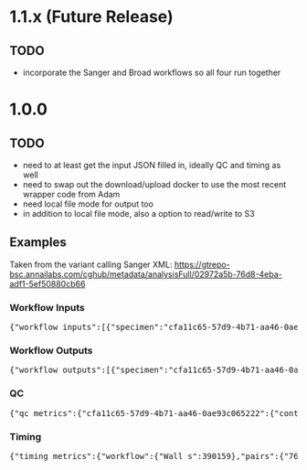 # 1.1.x (Future Release)

## TODO

* incorporate the Sanger and Broad workflows so all four run together

# 1.0.0

## TODO

* need to at least get the input JSON filled in, ideally QC and timing as well
* need to swap out the download/upload docker to use the most recent wrapper code from Adam
* need local file mode for output too
* in addition to local file mode, also a option to read/write to S3

## Examples

Taken from the variant calling Sanger XML: https://gtrepo-bsc.annailabs.com/cghub/metadata/analysisFull/02972a5b-76d8-4eba-adf1-5ef50880cb66

### Workflow Inputs

<pre>
{"workflow_inputs":[{"specimen":"cfa11c65-57d9-4b71-aa46-0ae93c065222","attributes":{"dcc_project_code":"CLLE-ES","submitter_donor_id":"367","submitter_sample_id":"367-01-2ND","use_cntl":"N/A","dcc_specimen_type":"Normal - blood derived","submitter_specimen_id":"367-01-2ND","analysis_url":"https://gtrepo-bsc.annailabs.com/cghub/metadata/analysisFull/61f3de20-065e-4fa8-b14d-6983d9937f6d","center_name":"BSC","analysis_id":"61f3de20-065e-4fa8-b14d-6983d9937f6d","study_ref":"icgc_pancancer"}},{"specimen":"767517f2-f94c-44bb-9af6-36b662b166ef","attributes":{"dcc_project_code":"CLLE-ES","submitter_donor_id":"367","submitter_sample_id":"367-01-6TD","use_cntl":"cfa11c65-57d9-4b71-aa46-0ae93c065222","dcc_specimen_type":"Primary tumour - blood derived (peripheral blood)","submitter_specimen_id":"367-01-6TD","analysis_url":"https://gtrepo-bsc.annailabs.com/cghub/metadata/analysisFull/6c3c7106-bf78-4ce5-bed0-601fda90b94b","center_name":"BSC","analysis_id":"6c3c7106-bf78-4ce5-bed0-601fda90b94b","study_ref":"icgc_pancancer"}}]}
</pre>

### Workflow Outputs

<pre>
{"workflow_outputs":[{"specimen":"cfa11c65-57d9-4b71-aa46-0ae93c065222","attributes":{"dcc_project_code":"CLLE-ES","submitter_donor_id":"367","submitter_sample_id":"367-01-2ND","use_cntl":"N/A","dcc_specimen_type":"Normal - blood derived","submitter_specimen_id":"367-01-2ND","analysis_url":"https://gtrepo-bsc.annailabs.com/cghub/metadata/analysisFull/61f3de20-065e-4fa8-b14d-6983d9937f6d","center_name":"BSC","analysis_id":"61f3de20-065e-4fa8-b14d-6983d9937f6d","study_ref":"icgc_pancancer"}},{"files":{"./seqware-results/767517f2-f94c-44bb-9af6-36b662b166ef.svcp_1-0-4.20150130.somatic.binnedReadCounts.tar.gz":{"workflow_version":"1.0.4","file_type":"somatic","date":"20150130","specimen":"767517f2-f94c-44bb-9af6-36b662b166ef","workflow_name":"svcp"},"./seqware-results/767517f2-f94c-44bb-9af6-36b662b166ef.svcp_1-0-4.20150130.somatic.indel.tar.gz":{"workflow_version":"1.0.4","file_type":"somatic","date":"20150130","specimen":"767517f2-f94c-44bb-9af6-36b662b166ef","workflow_name":"svcp"},"./seqware-results/767517f2-f94c-44bb-9af6-36b662b166ef.svcp_1-0-4.20150130.somatic.indel.vcf.gz.tbi":{"workflow_version":"1.0.4","file_type":"somatic","date":"20150130","specimen":"767517f2-f94c-44bb-9af6-36b662b166ef","workflow_name":"svcp"},"./seqware-results/767517f2-f94c-44bb-9af6-36b662b166ef.svcp_1-0-4.20150130.somatic.genotype.tar.gz":{"workflow_version":"1.0.4","file_type":"somatic","date":"20150130","specimen":"767517f2-f94c-44bb-9af6-36b662b166ef","workflow_name":"svcp"},"./seqware-results/767517f2-f94c-44bb-9af6-36b662b166ef.svcp_1-0-4.20150130.somatic.cnv.vcf.gz.tbi":{"workflow_version":"1.0.4","file_type":"somatic","date":"20150130","specimen":"767517f2-f94c-44bb-9af6-36b662b166ef","workflow_name":"svcp"},"./seqware-results/767517f2-f94c-44bb-9af6-36b662b166ef.svcp_1-0-4.20150130.somatic.snv_mnv.tar.gz":{"workflow_version":"1.0.4","file_type":"somatic","date":"20150130","specimen":"767517f2-f94c-44bb-9af6-36b662b166ef","workflow_name":"svcp"},"./seqware-results/767517f2-f94c-44bb-9af6-36b662b166ef.svcp_1-0-4.20150130.somatic.sv.vcf.gz.tbi":{"workflow_version":"1.0.4","file_type":"somatic","date":"20150130","specimen":"767517f2-f94c-44bb-9af6-36b662b166ef","workflow_name":"svcp"},"./seqware-results/767517f2-f94c-44bb-9af6-36b662b166ef.svcp_1-0-4.20150130.somatic.sv.tar.gz":{"workflow_version":"1.0.4","file_type":"somatic","date":"20150130","specimen":"767517f2-f94c-44bb-9af6-36b662b166ef","workflow_name":"svcp"},"./seqware-results/767517f2-f94c-44bb-9af6-36b662b166ef.svcp_1-0-4.20150130.somatic.snv_mnv.vcf.gz":{"workflow_version":"1.0.4","file_type":"somatic","date":"20150130","specimen":"767517f2-f94c-44bb-9af6-36b662b166ef","workflow_name":"svcp"},"./seqware-results/767517f2-f94c-44bb-9af6-36b662b166ef.svcp_1-0-4.20150130.somatic.imputeCounts.tar.gz":{"workflow_version":"1.0.4","file_type":"somatic","date":"20150130","specimen":"767517f2-f94c-44bb-9af6-36b662b166ef","workflow_name":"svcp"},"./seqware-results/767517f2-f94c-44bb-9af6-36b662b166ef.svcp_1-0-4.20150130.somatic.snv_mnv.vcf.gz.tbi":{"workflow_version":"1.0.4","file_type":"somatic","date":"20150130","specimen":"767517f2-f94c-44bb-9af6-36b662b166ef","workflow_name":"svcp"},"./seqware-results/767517f2-f94c-44bb-9af6-36b662b166ef.svcp_1-0-4.20150130.somatic.cnv.tar.gz":{"workflow_version":"1.0.4","file_type":"somatic","date":"20150130","specimen":"767517f2-f94c-44bb-9af6-36b662b166ef","workflow_name":"svcp"},"./seqware-results/767517f2-f94c-44bb-9af6-36b662b166ef.svcp_1-0-4.20150130.somatic.cnv.vcf.gz":{"workflow_version":"1.0.4","file_type":"somatic","date":"20150130","specimen":"767517f2-f94c-44bb-9af6-36b662b166ef","workflow_name":"svcp"},"./seqware-results/767517f2-f94c-44bb-9af6-36b662b166ef.svcp_1-0-4.20150130.somatic.verifyBamId.tar.gz":{"workflow_version":"1.0.4","file_type":"somatic","date":"20150130","specimen":"767517f2-f94c-44bb-9af6-36b662b166ef","workflow_name":"svcp"},"./seqware-results/767517f2-f94c-44bb-9af6-36b662b166ef.svcp_1-0-4.20150130.somatic.indel.vcf.gz":{"workflow_version":"1.0.4","file_type":"somatic","date":"20150130","specimen":"767517f2-f94c-44bb-9af6-36b662b166ef","workflow_name":"svcp"},"./seqware-results/767517f2-f94c-44bb-9af6-36b662b166ef.svcp_1-0-4.20150130.somatic.sv.vcf.gz":{"workflow_version":"1.0.4","file_type":"somatic","date":"20150130","specimen":"767517f2-f94c-44bb-9af6-36b662b166ef","workflow_name":"svcp"}},"specimen":"767517f2-f94c-44bb-9af6-36b662b166ef","attributes":{"dcc_project_code":"CLLE-ES","submitter_donor_id":"367","submitter_sample_id":"367-01-6TD","use_cntl":"cfa11c65-57d9-4b71-aa46-0ae93c065222","dcc_specimen_type":"Primary tumour - blood derived (peripheral blood)","submitter_specimen_id":"367-01-6TD","analysis_url":"https://gtrepo-bsc.annailabs.com/cghub/metadata/analysisFull/6c3c7106-bf78-4ce5-bed0-601fda90b94b","center_name":"BSC","analysis_id":"6c3c7106-bf78-4ce5-bed0-601fda90b94b","study_ref":"icgc_pancancer"}}]}
</pre>

### QC

<pre>
{"qc_metrics":{"cfa11c65-57d9-4b71-aa46-0ae93c065222":{"contamination":{"cfa11c65-57d9-4b71-aa46-0ae93c065222":{"by_readgroup":{"BSC:C018GACXX_1_9":{"reads_used":"174172","avg_depth":"4.94","contamination":"0.00000"},"BSC:B02W9ACXX_1_9":{"reads_used":"182465","avg_depth":"5.17","contamination":"0.00000"},"BSC:B02WGACXX_2_9":{"reads_used":"156294","avg_depth":"4.43","contamination":"0.00028"},"BSC:C018GACXX_2_9":{"reads_used":"161139","avg_depth":"4.57","contamination":"0.00000"},"BSC:B02W9ACXX_2_9":{"reads_used":"150801","avg_depth":"4.27","contamination":"0.00040"},"BSC:B02WGACXX_1_9":{"reads_used":"170077","avg_depth":"4.82","contamination":"0.00000"}},"reads_used":"994948","snps_used":"35283","avg_depth":"28.20","contamination":"0.00000"},"caller":"varifyBamId"}},"767517f2-f94c-44bb-9af6-36b662b166ef":{"sv":{"assembled":"2","groups":"92","caller":"BRASS"},"indel":{"likely_germline":"476815","all_indel":"704116","caller":"cgpPindel","passed_indel":"149"},"snv_mnv":{"real_copynumber":1,"all_somatic":"18415","caller":"CaVEMan","all_germline":"3964685","passed_somatic":"2708"},"cnv":{"NormalContamination":"0","psi":"2","solution_possible":1,"goodnessOfFit":"96.8068053107374","rho":"1","Ploidy":"1.95865473446287","caller":"ASCAT"},"genotype":{"frac_informative_genotype":"0.989130434782609","total_loci":92,"frac_matched_genotype":"1","compared_against":"cfa11c65-57d9-4b71-aa46-0ae93c065222"},"contamination":{"caller":"varifyBamId","767517f2-f94c-44bb-9af6-36b662b166ef":{"by_readgroup":{"BSC:C018GACXX_1_10":{"reads_used":"181248","avg_depth":"5.15","contamination":"0.00037"},"BSC:B02W9ACXX_2_10":{"reads_used":"162573","avg_depth":"4.62","contamination":"0.00000"},"BSC:B02W9ACXX_1_10":{"reads_used":"187648","avg_depth":"5.33","contamination":"0.00030"},"BSC:B02WGACXX_2_10":{"reads_used":"161409","avg_depth":"4.58","contamination":"0.00000"},"BSC:B02WGACXX_1_10":{"reads_used":"175150","avg_depth":"4.97","contamination":"0.00023"},"BSC:C018GACXX_2_10":{"reads_used":"176290","avg_depth":"5.01","contamination":"0.00000"}},"reads_used":"1044318","snps_used":"35222","avg_depth":"29.65","contamination":"0.00001"}},"gender":{"frac_match_gender":null,"total_loci":4,"gender_result":null,"compared_against":"cfa11c65-57d9-4b71-aa46-0ae93c065222"}}}}
</pre>

### Timing

<pre>
{"timing_metrics":{"workflow":{"Wall_s":390159},"pairs":{"767517f2-f94c-44bb-9af6-36b662b166ef":{"sv":{"detailed":{"group":[{"Wall_s":"387.37","System_s":"8.04","User_s":"411.83","Max_kb":"1315216"}],"assemble":[{"Wall_s":"209.35","System_s":"19.83","User_s":"181.55","Max_kb":"353952"}],"input":[{"Wall_s":"9809.83","System_s":"456.14","User_s":"7981.40","Max_kb":"4267936"},{"Wall_s":"8947.08","System_s":"417.08","User_s":"7185.86","Max_kb":"4268208"}],"filter":[{"Wall_s":"40.50","System_s":"2.49","User_s":"29.78","Max_kb":"201056"}],"grass":[{"Wall_s":"2.49","System_s":"0.32","User_s":"1.44","Max_kb":"183616"}],"tabix":[{"Wall_s":"59.53","System_s":"11.84","User_s":"0.54","Max_kb":"153344"}],"split":[{"Wall_s":"0.77","System_s":"0.14","User_s":"0.45","Max_kb":"153248"}]},"max_mem_mb":4169,"caller":"BRASS","total_cpu_s":16708.73},"indel":{"detailed":{"pin2vcf":[{"Wall_s":"5188.85","System_s":"57.01","User_s":"1720.77","Max_kb":"279328"},{"Wall_s":"3036.66","System_s":"33.87","User_s":"985.08","Max_kb":"286496"},{"Wall_s":"3005.88","System_s":"33.62","User_s":"999.25","Max_kb":"273040"},{"Wall_s":"2511.22","System_s":"32.59","User_s":"996.79","Max_kb":"273008"},{"Wall_s":"1923.34","System_s":"27.45","User_s":"829.93","Max_kb":"273072"},{"Wall_s":"2169.80","System_s":"22.51","User_s":"683.74","Max_kb":"273328"},{"Wall_s":"1838.51","System_s":"20.84","User_s":"615.40","Max_kb":"284000"},{"Wall_s":"1834.87","System_s":"20.90","User_s":"672.57","Max_kb":"312448"},{"Wall_s":"1503.28","System_s":"18.12","User_s":"544.85","Max_kb":"282832"},{"Wall_s":"1655.31","System_s":"21.14","User_s":"627.31","Max_kb":"276800"},{"Wall_s":"985.48","System_s":"12.38","User_s":"416.57","Max_kb":"277568"},{"Wall_s":"5463.50","System_s":"64.22","User_s":"1789.82","Max_kb":"291648"},{"Wall_s":"954.58","System_s":"12.93","User_s":"379.07","Max_kb":"274464"},{"Wall_s":"726.04","System_s":"12.10","User_s":"447.45","Max_kb":"273856"},{"Wall_s":"397.48","System_s":"6.70","User_s":"209.34","Max_kb":"272720"},{"Wall_s":"4384.58","System_s":"54.86","User_s":"1493.01","Max_kb":"275008"},{"Wall_s":"4469.99","System_s":"55.49","User_s":"1613.38","Max_kb":"275552"},{"Wall_s":"4011.91","System_s":"46.09","User_s":"1329.31","Max_kb":"281568"},{"Wall_s":"4151.95","System_s":"50.85","User_s":"1379.02","Max_kb":"272976"},{"Wall_s":"3398.46","System_s":"42.43","User_s":"1209.44","Max_kb":"283488"},{"Wall_s":"3745.23","System_s":"41.46","User_s":"1213.73","Max_kb":"309456"},{"Wall_s":"2495.11","System_s":"29.55","User_s":"848.94","Max_kb":"273472"},{"Wall_s":"901.52","System_s":"14.98","User_s":"508.01","Max_kb":"308448"},{"Wall_s":"805.80","System_s":"10.34","User_s":"732.68","Max_kb":"344672"}],"input":[{"Wall_s":"14015.88","System_s":"1390.22","User_s":"41063.43","Max_kb":"16516288"},{"Wall_s":"13040.98","System_s":"1277.41","User_s":"37988.79","Max_kb":"16458320"}],"pindel":[{"Wall_s":"3568.59","System_s":"24.52","User_s":"3535.40","Max_kb":"12291504"}],"merge":[{"Wall_s":"271.91","System_s":"17.47","User_s":"165.12","Max_kb":"4332336"}],"flag":[{"Wall_s":"874.18","System_s":"12.24","User_s":"802.33","Max_kb":"143776"}]},"max_mem_mb":16130,"caller":"cgpPindel","total_cpu_s":109264.82},"snv_mnv":{"detailed":{"":[{"Wall_s":"82.70","System_s":"3.92","User_s":"78.62","Max_kb":"114352"}],"setup":[{"Wall_s":"45.50","System_s":"7.12","User_s":"29.86","Max_kb":"114368"}],"merge":[{"Wall_s":"12.20","System_s":"1.26","User_s":"2.73","Max_kb":"114352"}],"estep":[{"Wall_s":"81806.99","System_s":"1085.41","User_s":"629026.71","Max_kb":"6506464"}],"mstep":[{"Wall_s":"23889.38","System_s":"1760.53","User_s":"180441.62","Max_kb":"6497696"}],"flag":[{"Wall_s":"49563.33","System_s":"78.58","User_s":"1308.60","Max_kb":"366368"}],"split":[{"Wall_s":"2370.23","System_s":"25.04","User_s":"240.03","Max_kb":"188128"},{"Wall_s":"2752.53","System_s":"29.92","User_s":"268.89","Max_kb":"182384"},{"Wall_s":"1960.10","System_s":"24.18","User_s":"217.08","Max_kb":"176304"},{"Wall_s":"2438.31","System_s":"26.67","User_s":"226.25","Max_kb":"184080"},{"Wall_s":"1628.73","System_s":"21.28","User_s":"200.25","Max_kb":"177424"},{"Wall_s":"1944.10","System_s":"21.35","User_s":"191.11","Max_kb":"210752"},{"Wall_s":"1213.65","System_s":"17.30","User_s":"167.68","Max_kb":"181104"},{"Wall_s":"1772.03","System_s":"18.34","User_s":"161.98","Max_kb":"195696"},{"Wall_s":"1109.22","System_s":"15.23","User_s":"127.75","Max_kb":"179152"},{"Wall_s":"1145.59","System_s":"16.16","User_s":"146.68","Max_kb":"186976"},{"Wall_s":"1489.71","System_s":"15.44","User_s":"140.76","Max_kb":"176512"},{"Wall_s":"575.14","System_s":"14.88","User_s":"138.58","Max_kb":"174960"},{"Wall_s":"658.13","System_s":"12.02","User_s":"105.35","Max_kb":"173168"},{"Wall_s":"948.16","System_s":"10.98","User_s":"92.72","Max_kb":"173408"},{"Wall_s":"898.82","System_s":"9.92","User_s":"86.17","Max_kb":"172912"},{"Wall_s":"835.92","System_s":"10.81","User_s":"91.41","Max_kb":"511232"},{"Wall_s":"698.17","System_s":"8.15","User_s":"71.27","Max_kb":"177712"},{"Wall_s":"774.21","System_s":"9.40","User_s":"81.94","Max_kb":"175616"},{"Wall_s":"480.55","System_s":"5.54","User_s":"48.11","Max_kb":"173136"},{"Wall_s":"482.36","System_s":"6.29","User_s":"58.71","Max_kb":"173984"},{"Wall_s":"185.75","System_s":"4.62","User_s":"40.38","Max_kb":"184272"},{"Wall_s":"136.53","System_s":"3.12","User_s":"28.64","Max_kb":"171568"},{"Wall_s":"288.69","System_s":"10.86","User_s":"89.35","Max_kb":"179152"},{"Wall_s":"142.75","System_s":"3.20","User_s":"23.76","Max_kb":"171296"},{"Wall_s":"0.47","System_s":"0.09","User_s":"0.36","Max_kb":"114352"},{"Wall_s":"1.23","System_s":"0.11","User_s":"0.38","Max_kb":"114352"},{"Wall_s":"1.37","System_s":"0.09","User_s":"0.38","Max_kb":"114352"},{"Wall_s":"0.46","System_s":"0.07","User_s":"0.37","Max_kb":"114352"},{"Wall_s":"1.23","System_s":"0.13","User_s":"0.36","Max_kb":"114352"},{"Wall_s":"0.47","System_s":"0.04","User_s":"0.37","Max_kb":"114352"},{"Wall_s":"0.50","System_s":"0.12","User_s":"0.36","Max_kb":"114352"},{"Wall_s":"0.51","System_s":"0.10","User_s":"0.38","Max_kb":"114352"},{"Wall_s":"0.48","System_s":"0.07","User_s":"0.40","Max_kb":"114352"},{"Wall_s":"0.51","System_s":"0.10","User_s":"0.39","Max_kb":"114352"},{"Wall_s":"0.50","System_s":"0.06","User_s":"0.43","Max_kb":"114352"},{"Wall_s":"0.56","System_s":"0.11","User_s":"0.40","Max_kb":"114352"},{"Wall_s":"0.51","System_s":"0.10","User_s":"0.39","Max_kb":"114352"},{"Wall_s":"0.50","System_s":"0.12","User_s":"0.36","Max_kb":"114352"},{"Wall_s":"0.53","System_s":"0.15","User_s":"0.35","Max_kb":"114352"},{"Wall_s":"0.52","System_s":"0.11","User_s":"0.38","Max_kb":"114352"},{"Wall_s":"0.53","System_s":"0.11","User_s":"0.39","Max_kb":"114352"},{"Wall_s":"0.50","System_s":"0.08","User_s":"0.38","Max_kb":"114352"},{"Wall_s":"0.52","System_s":"0.12","User_s":"0.37","Max_kb":"114352"},{"Wall_s":"0.50","System_s":"0.09","User_s":"0.39","Max_kb":"114352"},{"Wall_s":"0.53","System_s":"0.09","User_s":"0.39","Max_kb":"114368"},{"Wall_s":"0.49","System_s":"0.08","User_s":"0.40","Max_kb":"114352"},{"Wall_s":"0.53","System_s":"0.06","User_s":"0.43","Max_kb":"114352"},{"Wall_s":"0.54","System_s":"0.10","User_s":"0.41","Max_kb":"114352"},{"Wall_s":"0.53","System_s":"0.10","User_s":"0.39","Max_kb":"114352"},{"Wall_s":"0.53","System_s":"0.09","User_s":"0.41","Max_kb":"114352"},{"Wall_s":"0.47","System_s":"0.08","User_s":"0.37","Max_kb":"114352"},{"Wall_s":"0.52","System_s":"0.10","User_s":"0.38","Max_kb":"114352"},{"Wall_s":"0.49","System_s":"0.09","User_s":"0.37","Max_kb":"114352"},{"Wall_s":"0.47","System_s":"0.07","User_s":"0.38","Max_kb":"114352"},{"Wall_s":"0.52","System_s":"0.10","User_s":"0.40","Max_kb":"114352"},{"Wall_s":"0.54","System_s":"0.12","User_s":"0.41","Max_kb":"114352"},{"Wall_s":"2.51","System_s":"0.16","User_s":"0.41","Max_kb":"114352"},{"Wall_s":"2.60","System_s":"0.50","User_s":"1.89","Max_kb":"114352"},{"Wall_s":"0.72","System_s":"0.17","User_s":"0.49","Max_kb":"114352"},{"Wall_s":"2.64","System_s":"0.15","User_s":"0.57","Max_kb":"114352"},{"Wall_s":"2.54","System_s":"0.44","User_s":"1.62","Max_kb":"114352"},{"Wall_s":"2.71","System_s":"0.53","User_s":"1.86","Max_kb":"114352"},{"Wall_s":"2.50","System_s":"0.14","User_s":"0.44","Max_kb":"114352"},{"Wall_s":"0.49","System_s":"0.12","User_s":"0.35","Max_kb":"114352"},{"Wall_s":"0.52","System_s":"0.12","User_s":"0.36","Max_kb":"114352"},{"Wall_s":"0.50","System_s":"0.10","User_s":"0.37","Max_kb":"114352"},{"Wall_s":"0.49","System_s":"0.13","User_s":"0.34","Max_kb":"114352"},{"Wall_s":"0.49","System_s":"0.12","User_s":"0.34","Max_kb":"114368"},{"Wall_s":"0.50","System_s":"0.14","User_s":"0.34","Max_kb":"114352"},{"Wall_s":"0.51","System_s":"0.11","User_s":"0.38","Max_kb":"114352"},{"Wall_s":"1.22","System_s":"0.17","User_s":"0.43","Max_kb":"114352"},{"Wall_s":"1.28","System_s":"0.15","User_s":"0.46","Max_kb":"114352"},{"Wall_s":"1.29","System_s":"0.36","User_s":"0.85","Max_kb":"114352"},{"Wall_s":"1.28","System_s":"0.19","User_s":"0.43","Max_kb":"114352"},{"Wall_s":"1.24","System_s":"0.15","User_s":"0.47","Max_kb":"114352"},{"Wall_s":"1.27","System_s":"0.19","User_s":"0.42","Max_kb":"114352"},{"Wall_s":"1.39","System_s":"0.36","User_s":"1.02","Max_kb":"114352"},{"Wall_s":"0.52","System_s":"0.08","User_s":"0.41","Max_kb":"114352"},{"Wall_s":"0.51","System_s":"0.12","User_s":"0.38","Max_kb":"114352"},{"Wall_s":"0.52","System_s":"0.11","User_s":"0.38","Max_kb":"114352"},{"Wall_s":"0.52","System_s":"0.10","User_s":"0.40","Max_kb":"114352"},{"Wall_s":"0.53","System_s":"0.14","User_s":"0.36","Max_kb":"114352"},{"Wall_s":"0.53","System_s":"0.12","User_s":"0.38","Max_kb":"114368"},{"Wall_s":"0.54","System_s":"0.15","User_s":"0.36","Max_kb":"114352"},{"Wall_s":"0.61","System_s":"0.13","User_s":"0.43","Max_kb":"170288"},{"Wall_s":"0.40","System_s":"0.07","User_s":"0.32","Max_kb":"114352"}]},"max_mem_mb":6354,"caller":"CaVEMan","total_cpu_s":817248.67},"cnv":{"detailed":{"":[{"Wall_s":"5892.52","System_s":"175.15","User_s":"3641.53","Max_kb":"199744"}],"ascat":[{"Wall_s":"1362.21","System_s":"6.23","User_s":"1347.38","Max_kb":"11856144"}],"finalise":[{"Wall_s":"1.51","System_s":"0.43","User_s":"0.70","Max_kb":"123392"}]},"max_mem_mb":11579,"caller":"ASCAT","total_cpu_s":5171.42},"binCounts":{"detailed":{"tumour":[{"Wall_s":"3284.42","System_s":"47.18","User_s":"2620.47","Max_kb":"164704"},{"Wall_s":"2852.65","System_s":"41.03","User_s":"2198.09","Max_kb":"164528"},{"Wall_s":"2781.83","System_s":"40.12","User_s":"2181.42","Max_kb":"164336"},{"Wall_s":"2507.51","System_s":"39.31","User_s":"2047.71","Max_kb":"165728"},{"Wall_s":"2455.72","System_s":"36.93","User_s":"1949.70","Max_kb":"172208"},{"Wall_s":"2157.27","System_s":"32.88","User_s":"1712.62","Max_kb":"164432"},{"Wall_s":"2078.89","System_s":"31.49","User_s":"1648.90","Max_kb":"164448"},{"Wall_s":"1575.40","System_s":"25.42","User_s":"1339.08","Max_kb":"166320"},{"Wall_s":"1676.00","System_s":"26.85","User_s":"1457.94","Max_kb":"166496"},{"Wall_s":"1648.25","System_s":"27.84","User_s":"1457.57","Max_kb":"166496"},{"Wall_s":"1590.60","System_s":"27.33","User_s":"1450.78","Max_kb":"166384"},{"Wall_s":"1280.53","System_s":"21.94","User_s":"1167.52","Max_kb":"166320"},{"Wall_s":"1103.94","System_s":"19.76","User_s":"997.25","Max_kb":"166528"},{"Wall_s":"999.93","System_s":"17.50","User_s":"912.12","Max_kb":"166400"},{"Wall_s":"1009.46","System_s":"18.96","User_s":"909.95","Max_kb":"166288"},{"Wall_s":"842.13","System_s":"15.09","User_s":"751.17","Max_kb":"166512"},{"Wall_s":"967.21","System_s":"17.72","User_s":"885.21","Max_kb":"166512"},{"Wall_s":"541.34","System_s":"9.80","User_s":"494.46","Max_kb":"166368"},{"Wall_s":"721.69","System_s":"12.70","User_s":"657.75","Max_kb":"166368"},{"Wall_s":"483.58","System_s":"8.35","User_s":"449.64","Max_kb":"166720"},{"Wall_s":"375.41","System_s":"5.88","User_s":"347.12","Max_kb":"166336"},{"Wall_s":"1097.38","System_s":"22.26","User_s":"996.41","Max_kb":"166512"},{"Wall_s":"282.87","System_s":"5.08","User_s":"254.80","Max_kb":"167104"},{"Wall_s":"52.95","System_s":"0.26","User_s":"50.55","Max_kb":"158240"}]},"max_mem_mb":169,"caller":"binCounts","total_cpu_s":29489.91},"bbAllele":{"detailed":{"merge":[{"Wall_s":"211.23","System_s":"9.98","User_s":"92.87","Max_kb":"70752"}],"tumour":[{"Wall_s":"12982.95","System_s":"161.81","User_s":"11664.51","Max_kb":"446192"},{"Wall_s":"14610.09","System_s":"186.05","User_s":"13251.50","Max_kb":"482944"},{"Wall_s":"12486.03","System_s":"159.33","User_s":"11286.47","Max_kb":"417376"},{"Wall_s":"12783.34","System_s":"160.81","User_s":"11579.72","Max_kb":"413984"},{"Wall_s":"11102.96","System_s":"140.12","User_s":"10295.47","Max_kb":"389488"},{"Wall_s":"10588.21","System_s":"131.75","User_s":"9831.79","Max_kb":"376064"},{"Wall_s":"9355.34","System_s":"120.71","User_s":"8699.85","Max_kb":"351344"},{"Wall_s":"9478.02","System_s":"118.71","User_s":"8851.84","Max_kb":"348768"},{"Wall_s":"6893.78","System_s":"88.92","User_s":"6386.97","Max_kb":"284448"},{"Wall_s":"7759.31","System_s":"98.22","User_s":"7226.06","Max_kb":"311792"},{"Wall_s":"7939.16","System_s":"101.36","User_s":"7384.58","Max_kb":"313312"},{"Wall_s":"7757.12","System_s":"101.63","User_s":"7189.68","Max_kb":"304928"},{"Wall_s":"6030.81","System_s":"75.96","User_s":"5654.04","Max_kb":"250352"},{"Wall_s":"5221.66","System_s":"66.08","User_s":"4886.36","Max_kb":"236592"},{"Wall_s":"4640.45","System_s":"59.06","User_s":"4309.49","Max_kb":"221568"},{"Wall_s":"4527.54","System_s":"57.55","User_s":"4248.05","Max_kb":"231984"},{"Wall_s":"3764.70","System_s":"49.19","User_s":"3530.11","Max_kb":"211184"},{"Wall_s":"4649.49","System_s":"58.55","User_s":"4376.57","Max_kb":"216400"},{"Wall_s":"2688.92","System_s":"37.46","User_s":"2514.22","Max_kb":"183136"},{"Wall_s":"3258.58","System_s":"40.94","User_s":"3045.77","Max_kb":"188688"},{"Wall_s":"2187.44","System_s":"28.62","User_s":"2046.34","Max_kb":"147840"},{"Wall_s":"1613.34","System_s":"20.96","User_s":"1510.59","Max_kb":"145088"},{"Wall_s":"3234.63","System_s":"43.41","User_s":"3013.30","Max_kb":"241040"}]},"max_mem_mb":472,"caller":"bbAllele","total_cpu_s":154993.33}}}}}
</pre>
